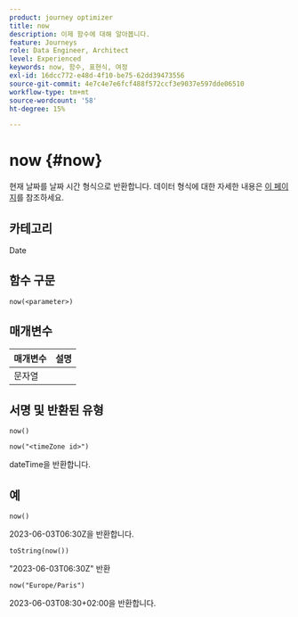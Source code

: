 ```yaml
---
product: journey optimizer
title: now
description: 이제 함수에 대해 알아봅니다.
feature: Journeys
role: Data Engineer, Architect
level: Experienced
keywords: now, 함수, 표현식, 여정
exl-id: 16dcc772-e48d-4f10-be75-62dd39473556
source-git-commit: 4e7c4e7e6fcf488f572ccf3e9037e597dde06510
workflow-type: tm+mt
source-wordcount: '58'
ht-degree: 15%

---
```


# now {#now}

현재 날짜를 날짜 시간 형식으로 반환합니다. 데이터 형식에 대한 자세한 내용은 [이 페이지](../expression/data-types.md)를 참조하세요.

## 카테고리

Date

## 함수 구문

`now(<parameter>)`

## 매개변수

| 매개변수 | 설명 |
|--- |--- |
| 문자열 |  |

## 서명 및 반환된 유형

`now()`

`now("<timeZone id>")`

dateTime을 반환합니다.

## 예

`now()`

2023-06-03T06:30Z을 반환합니다.

`toString(now())`

&quot;2023-06-03T06:30Z&quot; 반환

`now("Europe/Paris")`

2023-06-03T08:30+02:00을 반환합니다.
